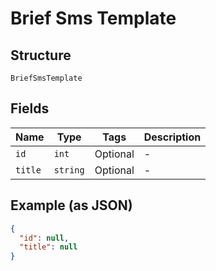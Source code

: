 
# Brief Sms Template

## Structure

`BriefSmsTemplate`

## Fields

| Name | Type | Tags | Description |
|  --- | --- | --- | --- |
| `id` | `int` | Optional | - |
| `title` | `string` | Optional | - |

## Example (as JSON)

```json
{
  "id": null,
  "title": null
}
```


